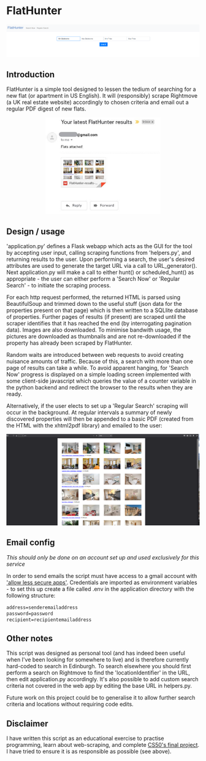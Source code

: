 # FlatHunter

![FlatHunter](/assets/web_ui.png)

## Introduction

FlatHunter is a simple tool designed to lessen the tedium of searching for a new flat (or apartment in US English). It will (responsibly) scrape Rightmove (a UK real estate website) accordingly to chosen criteria and email out a regular PDF digest of new flats.
<p align="center">
  <img width="300" height="auto" src="/assets/example_email.jpg">
 </p>


## Design / usage

'application.py' defines a Flask webapp which acts as the GUI for the tool by accepting user input, calling scraping functions from 'helpers.py', and returning results to the user. Upon performing a search, the user's desired attributes are used to generate the target URL via a call to URL_generator(). Next application.py will make a call to either hunt() or scheduled_hunt() as appropriate - the user can either perform a 'Search Now' or 'Regular Search' - to initiate the scraping process.
    
For each http request performed, the returned HTML is parsed using BeautifulSoup and trimmed down to the useful stuff (json data for the properties present on that page) which is then written to a SQLlite database of properties. Further pages of results (if present) are scraped until the scraper identifies that it has reached the end (by interrogating pagination data). Images are also downloaded. To minimise bandwith usage, the pictures are downloaded as thumbnails and are not re-downloaded if the property has already been scraped by FlatHunter.
    
Random waits are introduced between web requests to avoid creating nuisance amounts of traffic. Because of this, a search with more than one page of results can take a while. To avoid apparent hanging, for 'Search Now' progress is displayed on a simple loading screen implemented with some client-side javascript which queries the value of a counter variable in the python backend and redirect the browser to the results when they are ready.

Alternatively, if the user elects to set up a 'Regular Search' scraping will occur in the background. At regular intervals a summary of newly discovered properties will then be appended to a basic PDF (created from the HTML with the xhtml2pdf library) and emailed to the user:


![example pdf](/assets/example_pdf.png)

 

## Email config

*This should only be done on an account set up and used exclusively for this service*

In order to send emails the script must have access to a gmail account with ['allow less secure apps'](https://myaccount.google.com/lesssecureapps). Credentials are imported as environment variables - to set this up create a file called .env in the application directory with the following structure:
    
    address=senderemailaddress
    password=password
    recipient=recipientemailaddress

## Other notes

This script was designed as personal tool (and has indeed been useful when I've been looking for somewhere to live) and is therefore currently hard-coded to search in Edinburgh. To search elsewhere you should first perform a search on Rightmove to find the 'locationIdentifier' in the URL, then edit application.py accordingly. It's also possible to add custom search criteria not covered in the web app by editing the base URL in helpers.py.

Future work on this project could be to generalise it to allow further search criteria and locations without requiring code edits.

## Disclaimer

I have written this script as an educational exercise to practise programming, learn about web-scraping, and complete [CS50's final project](https://cs50.harvard.edu/x/2021/project/). I have tried to ensure it is as responsible as possible (see above).
